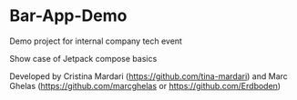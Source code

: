 # Bar-App-Demo

Demo project for internal company tech event

Show case of Jetpack compose basics

Developed by Cristina Mardari (https://github.com/tina-mardari) and Marc Ghelas (https://github.com/marcghelas or https://github.com/Erdboden)

